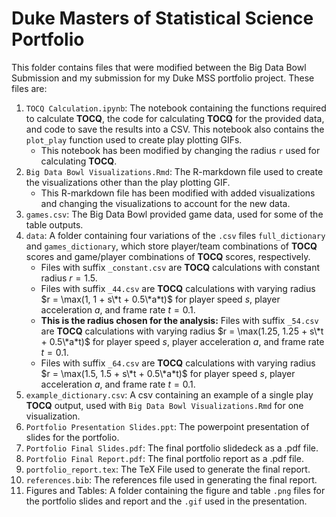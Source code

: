 # Duke Masters of Statistical Science Portfolio

This folder contains files that were modified between the Big Data Bowl Submission and my submission for my Duke MSS portfolio project. These files are:

1.  `TOCQ Calculation.ipynb`: The notebook containing the functions required to calculate **TOCQ**, the code for calculating **TOCQ** for the provided data, and code to save the results into a CSV. This notebook also contains the `plot_play` function used to create play plotting GIFs.
    -  This notebook has been modified by changing the radius `r` used for calculating **TOCQ**.   
2.  `Big Data Bowl Visualizations.Rmd`: The R-markdown file used to create the visualizations other than the play plotting GIF.
    -  This R-markdown file has been modified with added visualizations and changing the visualizations to account for the new data.
3.  `games.csv`: The Big Data Bowl provided game data, used for some of the table outputs.
4.  `data`: A folder containing four variations of the `.csv` files `full_dictionary` and `games_dictionary`, which store player/team combinations of **TOCQ** scores and game/player combinations of **TOCQ** scores, respectively.
    -  Files with suffix `_constant.csv` are **TOCQ** calculations with constant radius $r = 1.5$.
    -  Files with suffix `_44.csv` are **TOCQ** calculations with varying radius $r = \max(1, 1 + s\*t + 0.5\*a*t)$ for player speed $s$, player acceleration $a$, and frame rate $t = 0.1$.
    -  **This is the radius chosen for the analysis:** Files with suffix `_54.csv` are **TOCQ** calculations with varying radius $r = \max(1.25, 1.25 + s\*t + 0.5\*a*t)$ for player speed $s$, player acceleration $a$, and frame rate $t = 0.1$.
    -  Files with suffix `_64.csv` are **TOCQ** calculations with varying radius $r = \max(1.5, 1.5 + s\*t + 0.5\*a*t)$ for player speed $s$, player acceleration $a$, and frame rate $t = 0.1$.
5.  `example_dictionary.csv`: A csv containing an example of a single play **TOCQ** output, used with `Big Data Bowl Visualizations.Rmd` for one visualization.
6.  `Portfolio Presentation Slides.ppt`: The powerpoint presentation of slides for the portfolio.
7.  `Portfolio Final Slides.pdf`: The final portfolio slidedeck as a .pdf file.
8.  `Portfolio Final Report.pdf`: The final portfolio report as a .pdf file.
9.  `portfolio_report.tex`: The TeX File used to generate the final report.
10.  `references.bib`: The references file used in generating the final report.
11.  Figures and Tables: A folder containing the figure and table `.png` files for the portfolio slides and report and the `.gif` used in the presentation.
